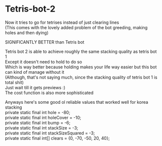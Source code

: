 # Tetris-bot-2
Now it tries to go for tetrises instead of just clearing lines  
(This comes with the lovely added problem of the bot greeding, making holes and then dying)  

SIGNIFICANTLY BETTER than Tetris bot  

Tetris bot 2 is able to achieve roughly the same stacking quality as tetris bot 1  
Except it doesn't need to hold to do so  
Which is way better because holding makes your life way easier but this bot can kind of manage without it  
(Although, that's not saying much, since the stacking quality of tetris bot 1 is total shit)  
Just wait till it gets previews :)  
The cost function is also more sophisticated  

Anyways here's some good ol reliable values that worked well for korea stacking  
private static final int hole = -80;  
private static final int holeCover = -10;  
private static final int bump = -6;  
private static final int stackSize = -3;  
private static final int stackSizeSquared = -3;  
private static final int[] clears = {0, -70, -50, 20, 40};  
